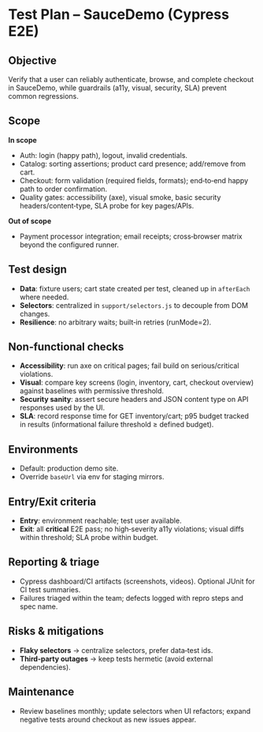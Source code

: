 # Test Plan – SauceDemo (Cypress E2E)

## Objective
Verify that a user can reliably authenticate, browse, and complete checkout in SauceDemo, while guardrails (a11y, visual, security, SLA) prevent common regressions.

## Scope
**In scope**
- Auth: login (happy path), logout, invalid credentials.
- Catalog: sorting assertions; product card presence; add/remove from cart.
- Checkout: form validation (required fields, formats); end‑to‑end happy path to order confirmation.
- Quality gates: accessibility (axe), visual smoke, basic security headers/content‑type, SLA probe for key pages/APIs.

**Out of scope**
- Payment processor integration; email receipts; cross‑browser matrix beyond the configured runner.

## Test design
- **Data**: fixture users; cart state created per test, cleaned up in `afterEach` where needed.
- **Selectors**: centralized in `support/selectors.js` to decouple from DOM changes.
- **Resilience**: no arbitrary waits; built‑in retries (runMode=2).

## Non‑functional checks
- **Accessibility**: run axe on critical pages; fail build on serious/critical violations.
- **Visual**: compare key screens (login, inventory, cart, checkout overview) against baselines with permissive threshold.
- **Security sanity**: assert secure headers and JSON content type on API responses used by the UI.
- **SLA**: record response time for GET inventory/cart; p95 budget tracked in results (informational failure threshold ≥ defined budget).

## Environments
- Default: production demo site.
- Override `baseUrl` via env for staging mirrors.

## Entry/Exit criteria
- **Entry**: environment reachable; test user available.
- **Exit**: all **critical** E2E pass; no high‑severity a11y violations; visual diffs within threshold; SLA probe within budget.

## Reporting & triage
- Cypress dashboard/CI artifacts (screenshots, videos). Optional JUnit for CI test summaries.
- Failures triaged within the team; defects logged with repro steps and spec name.

## Risks & mitigations
- **Flaky selectors** → centralize selectors, prefer data‑test ids.
- **Third‑party outages** → keep tests hermetic (avoid external dependencies).

## Maintenance
- Review baselines monthly; update selectors when UI refactors; expand negative tests around checkout as new issues appear.
